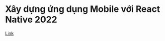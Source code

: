 # Xây dựng ứng dụng Mobile với React Native 2022

[Link](https://www.youtube.com/playlist?list=PLWBrqglnjNl12buYHtPhU3wjqk9rAuHhg)
